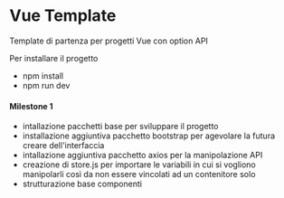 # Vue Template

Template di partenza per progetti Vue con option API

Per installare il progetto

- npm install
- npm run dev

#### Milestone 1

- intallazione pacchetti base per sviluppare il progetto
- installazione aggiuntiva pacchetto bootstrap per agevolare la futura creare dell'interfaccia
- intallazione aggiuntiva pacchetto axios per la manipolazione API
- creazione di store.js per importare le variabili in cui si vogliono manipolarli così da non essere vincolati ad un contenitore solo
- strutturazione base componenti 

